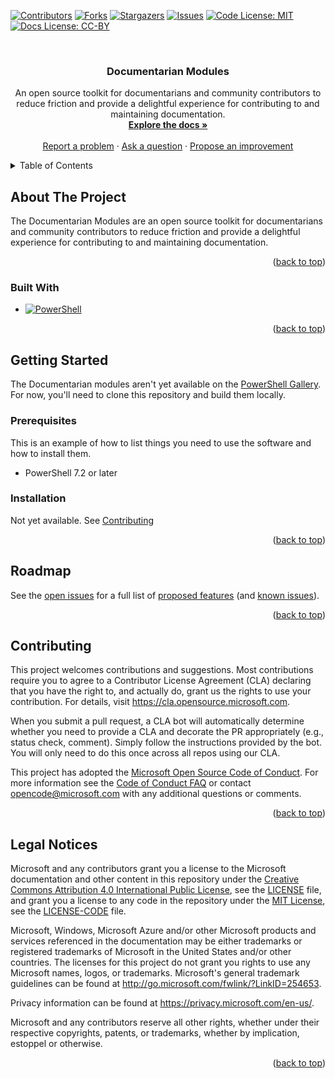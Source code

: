 <!-- markdownlint-disable MD041 MD033 MD034 -->
<!-- Enable navigation back to top of page -->
<a name="readme-top"></a>

<!-- PROJECT SHIELDS -->
[![Contributors][14]][contributors-url]
[![Forks][15]][forks-url]
[![Stargazers][17]][stars-url]
[![Issues][16]][issues-url]
[![Code License: MIT][12]][license-code-url]
[![Docs License: CC-BY][13]][license-docs-url]

<br />
<div align="center">
  <!--
  <a href="https://github.com/microsoft/Documentarian">
    <img src="images/logo.png" alt="Logo" width="80" height="80">
  </a>
  -->

  <h3 align="center">Documentarian Modules</h3>

  <p align="center">
    An open source toolkit for documentarians and community contributors to reduce friction and
    provide a delightful experience for contributing to and maintaining documentation.
    <br />
    <a href="https://github.com/microsoft/Documentarian"><strong>Explore the docs »</strong></a>
    <br />
    <br />
    <a href="https://github.com/microsoft/Documentarian/issues">Report a problem</a>
    ·
    <a href="https://github.com/microsoft/Documentarian/issues">Ask a question</a>
    ·
    <a href="https://github.com/microsoft/Documentarian/issues">Propose an improvement</a>
  </p>
</div>

<!-- TABLE OF CONTENTS -->
<details>
  <summary>Table of Contents</summary>
  <ol>
    <li>
      <a href="#about-the-project">About the project</a>
      <ul>
        <li><a href="#built-with">Built With</a></li>
      </ul>
    </li>
    <li>
      <a href="#getting-started">Getting Started</a>
      <ul>
        <li><a href="#prerequisites">Prerequisites</a></li>
        <li><a href="#installation">Installation</a></li>
      </ul>
    </li>
    <!-- <li><a href="#usage">Usage</a></li> -->
    <li><a href="#roadmap">Roadmap</a></li>
    <li><a href="#contributing">Contributing</a></li>
    <li><a href="#legal-notices">Legal Notices</a></li>
    <li><a href="#acknowledgments">Acknowledgments</a></li>
  </ol>
</details>

## About The Project

The Documentarian Modules are an open source toolkit for documentarians and community contributors
to reduce friction and provide a delightful experience for contributing to and maintaining
documentation.

<p align="right">(<a href="#readme-top">back to top</a>)</p>

### Built With

<!--
This section should list any major frameworks/libraries used to bootstrap your project. Leave any
add-ons/plugins for the acknowledgements section.
-->

- [![PowerShell][11]][pwsh-url]

<p align="right">(<a href="#readme-top">back to top</a>)</p>

## Getting Started

The Documentarian modules aren't yet available on the [PowerShell Gallery][22]. For now, you'll
need to clone this repository and build them locally.

### Prerequisites

This is an example of how to list things you need to use the software and how to install them.

- PowerShell 7.2 or later

### Installation

Not yet available. See [Contributing][01]

<p align="right">(<a href="#readme-top">back to top</a>)</p>

<!--
## Usage

Use this space to show useful examples of how a project can be used. Additional screenshots, code
examples and demos work well in this space. You may also link to more resources.

For more examples, please refer to the Documentation.

<p align="right">(<a href="#readme-top">back to top</a>)</p>
-->

## Roadmap

See the [open issues][06] for a full list of [proposed features][08] (and [known issues][07]).

<p align="right">(<a href="#readme-top">back to top</a>)</p>

## Contributing

<!-- vale off -->

This project welcomes contributions and suggestions. Most contributions require you to agree to a
Contributor License Agreement (CLA) declaring that you have the right to, and actually do, grant us
the rights to use your contribution. For details, visit https://cla.opensource.microsoft.com.

When you submit a pull request, a CLA bot will automatically determine whether you need to provide
a CLA and decorate the PR appropriately (e.g., status check, comment). Simply follow the
instructions provided by the bot. You will only need to do this once across all repos using our
CLA.

This project has adopted the [Microsoft Open Source Code of Conduct][19]. For more information see
the [Code of Conduct FAQ][20] or contact [opencode@microsoft.com][25] with any additional questions
or comments.

<!-- vale on -->

<p align="right">(<a href="#readme-top">back to top</a>)</p>

## Legal Notices

<!-- vale off -->

Microsoft and any contributors grant you a license to the Microsoft documentation and other content
in this repository under the [Creative Commons Attribution 4.0 International Public License][02],
see the [LICENSE][23] file, and grant you a license to any code in the repository under the
[MIT License][21], see the [LICENSE-CODE][24] file.

Microsoft, Windows, Microsoft Azure and/or other Microsoft products and services referenced in the
documentation may be either trademarks or registered trademarks of Microsoft in the United States
and/or other countries. The licenses for this project do not grant you rights to use any Microsoft
names, logos, or trademarks. Microsoft's general trademark guidelines can be found at
http://go.microsoft.com/fwlink/?LinkID=254653.

Privacy information can be found at https://privacy.microsoft.com/en-us/.

Microsoft and any contributors reserve all other rights, whether under their respective copyrights,
patents, or trademarks, whether by implication, estoppel or otherwise.

<!-- vale on -->

<p align="right">(<a href="#readme-top">back to top</a>)</p>

<!--
## Contact

<p align="right">(<a href="#readme-top">back to top</a>)</p>
-->

<!--
## Acknowledgments

<p align="right">(<a href="#readme-top">back to top</a>)</p>
-->

<!-- Shield Link References -->
[contributors-url]: https://github.com/microsoft/Documentarian/graphs/contributors
[forks-url]: https://github.com/microsoft/Documentarian/network/members
[stars-url]: https://github.com/microsoft/Documentarian/stargazers
[issues-url]: https://github.com/microsoft/Documentarian/issues
[license-code-url]: https://github.com/microsoft/Documentarian/blob/main/LICENSE-CODE
[license-docs-url]: https://github.com/microsoft/Documentarian/blob/main/LICENSE
[pwsh-url]: https://learn.microsoft.com/powershell
<!-- Link References -->
[01]: #contributing
[02]: https://creativecommons.org/licenses/by/4.0/legalcode
[06]: https://github.com/microsoft/Documentarian/issues
[07]: https://github.com/microsoft/Documentarian/labels/bug
[08]: https://github.com/microsoft/Documentarian/labels/enhancement
[11]: https://img.shields.io/badge/PowerShell-v7.2-blue?logo=powershell
[12]: https://img.shields.io/badge/License%20(Code)-MIT-green
[13]: https://img.shields.io/badge/License%20(Docs)-CC--BY--4.0-green
[14]: https://img.shields.io/github/contributors/microsoft/Documentarian?style=for-the-badge
[15]: https://img.shields.io/github/forks/microsoft/Documentarian.svg?style=for-the-badge
[16]: https://img.shields.io/github/issues/microsoft/Documentarian.svg?style=for-the-badge
[17]: https://img.shields.io/github/stars/microsoft/Documentarian.svg?style=for-the-badge
[19]: https://opensource.microsoft.com/codeofconduct/
[20]: https://opensource.microsoft.com/codeofconduct/faq/
[21]: https://opensource.org/licenses/MIT
[22]: https://powershellgallery.com
[23]: LICENSE
[24]: LICENSE-CODE
[25]: mailto:opencode@microsoft.com
